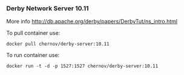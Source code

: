 ### Derby Network Server 10.11

More info http://db.apache.org/derby/papers/DerbyTut/ns_intro.html

To pull container use:

`docker pull chernov/derby-server:10.11`

To run container use:

`docker run -t -d -p 1527:1527 chernov/derby-server:10.11`

